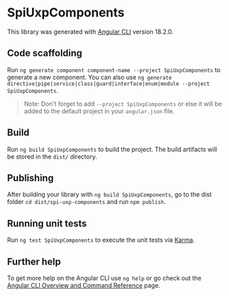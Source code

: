 # SpiUxpComponents

This library was generated with [Angular CLI](https://github.com/angular/angular-cli) version 18.2.0.

## Code scaffolding

Run `ng generate component component-name --project SpiUxpComponents` to generate a new component. You can also use `ng generate directive|pipe|service|class|guard|interface|enum|module --project SpiUxpComponents`.
> Note: Don't forget to add `--project SpiUxpComponents` or else it will be added to the default project in your `angular.json` file. 

## Build

Run `ng build SpiUxpComponents` to build the project. The build artifacts will be stored in the `dist/` directory.

## Publishing

After building your library with `ng build SpiUxpComponents`, go to the dist folder `cd dist/spi-uxp-components` and run `npm publish`.

## Running unit tests

Run `ng test SpiUxpComponents` to execute the unit tests via [Karma](https://karma-runner.github.io).

## Further help

To get more help on the Angular CLI use `ng help` or go check out the [Angular CLI Overview and Command Reference](https://angular.dev/tools/cli) page.

